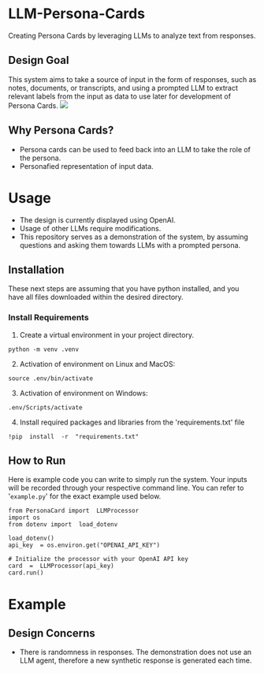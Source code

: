 # LLM-Persona-Cards

Creating Persona Cards by leveraging LLMs to analyze text from responses.



## Design Goal
This system aims to take a source of input in the form of responses, such as notes, documents, or transcripts, and using a prompted LLM to extract relevant labels from the input as data to use later for development of Persona Cards.
![](https://ibb.co/Vm8kPJk)

## Why Persona Cards?
- Persona cards can be used to feed back into an LLM to take the role of the persona.
- Personafied representation of input data.


# Usage
- The design is currently displayed using OpenAI. 
- Usage of other LLMs require modifications.
- This repository serves as a demonstration of the system, by assuming questions and asking them towards LLMs with a prompted persona.

## Installation
These next steps are assuming that you have python installed, and you have all files downloaded within the desired directory.

### Install Requirements
1. Create a virtual environment in your project directory.
```
python -m venv .venv
```

2. Activation of environment on Linux and MacOS:
```
source .env/bin/activate
```
3. Activation of environment on Windows:
```
.env/Scripts/activate
```
4. Install required packages and libraries from the 'requirements.txt' file
```
!pip  install  -r  "requirements.txt"
```

## How to Run
Here is example code you can write to simply run the system. Your inputs will be recorded through your respective command line. You can refer to '```example.py```' for the exact example used below.
```
from PersonaCard import  LLMProcessor
import os
from dotenv import  load_dotenv

load_dotenv()
api_key  = os.environ.get("OPENAI_API_KEY")

# Initialize the processor with your OpenAI API key
card  =  LLMProcessor(api_key)
card.run()
```


# Example

## Design Concerns
- There is randomness in responses. The demonstration does not use an LLM agent, therefore a new synthetic response is generated each time.



